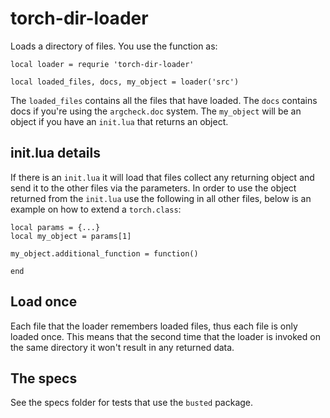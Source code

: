 # torch-dir-loader

Loads a directory of files. You use the function as:

```
local loader = requrie 'torch-dir-loader'

local loaded_files, docs, my_object = loader('src')
```

The `loaded_files` contains all the files that have loaded. The `docs` contains
docs if you're using the `argcheck.doc` system. The `my_object` will be an object
if you have an `init.lua` that returns an object.

## init.lua details

If there is an `init.lua` it will load that files collect any returning object and send it to the other files via the parameters.
In order to use the object returned from the `init.lua` use the following
in all other files, below is an example on how to extend a `torch.class`:

```
local params = {...}
local my_object = params[1]

my_object.additional_function = function()

end
```

## Load once

Each file that the loader remembers loaded files, thus each file is only loaded
once. This means that the second time that the loader is invoked on the same directory
it won't result in any returned data.

## The specs

See the specs folder for tests that use the `busted` package.
